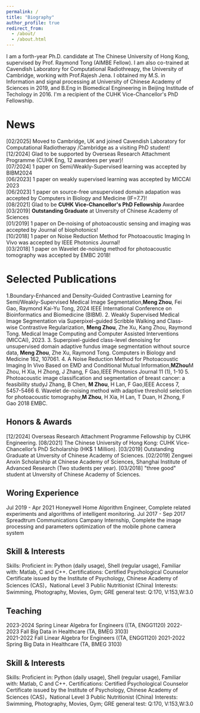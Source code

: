```yaml
---
permalink: /
title: "Biography"
author_profile: true
redirect_from: 
  - /about/
  - /about.html
---
```


I am a forth-year Ph.D. candidate at The Chinese University of Hong Kong, supervised by Prof. Raymond Tong (AIMBE Fellow). I am also co-trained at Cavendish Laboratory for Computational Radiothreapy, the University of Cambridge, working with Prof.Rajesh Jena. I obtained my M.S. in Information and signal processing at University of Chinese Academy of Sciences in 2019, and B.Eng in Biomedical Engineering in Beijing Institude of Techology in 2016. I'm a recipient of the CUHK Vice-Chancellor's PhD Fellowship.

News
======
[02/2025] Moved to Cambridge, UK and joined Cavendish Laboratory for Computational Radiotherapy /Cambridge as a visiting PhD student!  
[12/2024] Glad to be supported by Overseas Research Attachment Programme (CUHK Eng, 12 awardees per year)!  
[07/2024] 1 paper on Semi/Weakly-Supervised learning was accepted by BIBM2024  
[06/2023] 1 paper on weakly supervised learning was accepted by MICCAI 2023  
[06/2023] 1 paper on source-free unsupervised domain adapation was accepted by Computers in Biology and Medicine (IF=7.7)!  
[08/2021] Glad to be **CUHK Vice-Chancellor's PhD Fellowship** Awardee  
[03/2019] **Outstanding Graduate** at Unversity of Chinese Academy of Sciences  
[01/2019] 1 paper on De‐noising of photoacoustic sensing and imaging was accepted by Journal of biophotonics!  
[10/2018] 1 paper on Noise Reduction Method for Photoacoustic Imaging In Vivo was accepted by IEEE Photonics Journal!  
[03/2018] 1 paper on Wavelet de-noising method for photoacoustic tomography was accepted by EMBC 2018!


Selected Publications
======
1.Boundary-Enhanced and Density-Guided Contrastive Learning for Semi/Weakly-Supervised Medical Image Segmentation,**Meng Zhou**, Fei Gao, Raymond Kai-Yu Tong, 2024 IEEE International Conference on Bioinformatics and Biomedicine (BIBM).
2. Weakly Supervised Medical Image Segmentation via Superpixel-guided Scribble Walking and Class-wise Contrastive Regularization, **Meng Zhou**, Zhe Xu, Kang Zhou, Raymond Tong. Medical Image Computing and Computer Assisted Interventions (MICCAI), 2023.
3. Superpixel-guided class-level denoising for unsupervised domain adaptive fundus image segmentation without source data, **Meng Zhou**, Zhe Xu, Raymond Tong. Computers in Biology and Medicine 162, 107061.
4. A Noise Reduction Method for Photoacoustic Imaging In Vivo Based on EMD and Conditional Mutual Information,**MZhou**M Zhou, H Xia, H Zhong, J Zhang, F Gao,IEEE Photonics Journal 11 (1), 1-10
5. Photoacoustic image classification and segmentation of breast cancer: a feasibility studyJ Zhang, B Chen, **M Zhou**, H Lan, F Gao,IEEE Access 7, 5457-5466
6. Wavelet de-noising method with adaptive threshold selection for photoacoustic tomography,**M Zhou**, H Xia, H Lan, T Duan, H Zhong, F Gao
2018 EMBC.


Honors & Awards
------
[12/2024] Overseas Research Attachment Programme Fellowship by CUHK Engineering.
[08/2021] The Chinese University of Hong Kong: CUHK Vice-Chancellor’s PhD Scholarship (HK$ 1 Million).
[03/2019] Outstanding Graduate at Unversity of Chinese Academy of Sciences.
[02/2019] Zengwei Anxin Scholarship at Chinese Academy of Sciences, Shanghai Institute of Advanced Research (Two students per year).
[03/2018] "three good" student at Unversity of Chinese Academy of Sciences.

Woring Experience
------
Jul 2019 - Apr 2021 Honeywell Home Algorithm Engineer, Complete related experiments and algorithms of intelligent monitoring.
Jul 2017 - Sep 2017 Spreadtrum Communications Campany Internship, Complete the image processing and parameters optimization of the mobile phone camera system

Skill & Interests
------
Skills: Proficient in: Python (daily usage), Shell (regular usage), Familiar with: Matlab, C and C++.
Certifications: Certified Psychological Counselor Certificate issued by the Institute of Psychology, Chinese Academy of Sciences (CAS)，National Level 3 Public Nutritionist (China)
Interests: Swimming, Photography, Movies, Gym;
GRE general test: Q:170, V:153,W:3.0

Teaching
------
2023-2024 Spring Linear Algebra for Engineers ((TA, ENGG1120)
2022-2023	Fall	Big Data in Healthcare (TA, BMEG 3103)	
2021-2022 Fall  Linear Algebra for Engineers ((TA, ENGG1120)
2021-2022	Spring	Big Data in Healthcare (TA, BMEG 3103)

Skill & Interests
------
Skills: Proficient in: Python (daily usage), Shell (regular usage), Familiar with: Matlab, C and C++.
Certifications: Certified Psychological Counselor Certificate issued by the Institute of Psychology, Chinese Academy of Sciences (CAS)，National Level 3 Public Nutritionist (China)
Interests: Swimming, Photography, Movies, Gym;
GRE general test: Q:170, V:153,W:3.0
